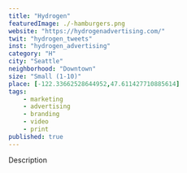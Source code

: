 ```yaml
---
title: "Hydrogen"
featuredImage: ./-hamburgers.png
website: "https://hydrogenadvertising.com/"
twit: "hydrogen_tweets"
inst: "hydrogen_advertising"
category: "H"
city: "Seattle"
neighborhood: "Downtown"
size: "Small (1-10)"
place: [-122.33662528644952,47.611427710885614]
tags:
    - marketing
    - advertising
    - branding
    - video
    - print
published: true
---
```


Description
